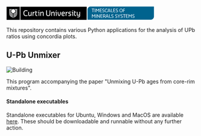![Curtin University: Timescales of Minerals Systems](resources/logo-linear.png)

This repository contains various Python applications for the analysis of UPb ratios using concordia plots.
## U-Pb Unmixer

![Building](https://github.com/MatthewDaggitt/CurtinConcordia/workflows/Build%20Python%20executable/badge.svg)


This program accompanying the paper "Unmixing U-Pb ages from core-rim mixtures". 

#### Standalone executables

Standalone executables for Ubuntu, Windows and MacOS are available 
[here](https://github.com/MatthewDaggitt/CurtinConcordia/releases). These should be downloadable
and runnable without any further action.